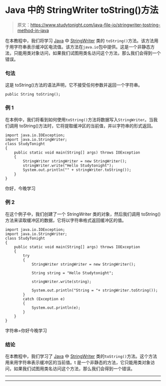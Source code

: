 # Java 中的 StringWriter toString()方法

> 原文：<https://www.studytonight.com/java-file-io/stringwriter-tostring-method-in-java>

在本教程中，我们将学习 [Java](https://www.studytonight.com/java/) 中 [StringWriter](https://www.studytonight.com/ava-file-io/java-stringwriter-class) 类的 `toString()`方法。该方法用于用字符串表示缓冲区电流值。该方法在`java.io`包中提供。这是一个非静态方法，只能用类对象访问，如果我们试图用类名访问这个方法，那么我们会得到一个错误。

### 句法

这是 toString()方法的语法声明，它不接受任何参数并返回一个字符串。

```
public String toString(); 
```

### 例 1

在本例中，我们将看到如何使用`toString()`方法将数据写入`StringWriter`。当我们调用 toString()方法时，它将提取缓冲区的当前值，并以字符串的形式返回。

```
import java.io.IOException;
import java.io.StringWriter;
class StudyTonight
{
	public static void main(String[] args) throws IOException 
	{ 
		StringWriter stringWriter = new StringWriter();  
		stringWriter.write("Hello Studytonight");  
		System.out.println("" + stringWriter.toString());
	} 
}
```

你好，今晚学习

### 例 2

在这个例子中，我们创建了一个 StringWriter 类的对象，然后我们调用 toString()方法来读取缓冲区的数据，它将以字符串格式返回缓冲区的值。

```
import java.io.IOException;
import java.io.StringWriter;
class StudyTonight
{
	public static void main(String[] args) throws IOException 
	{ 
		try
		{ 
			StringWriter stringWriter = new StringWriter(); 

			String string = "Hello Studytonight"; 

			stringWriter.write(string); 

			System.out.println("String = "+ stringWriter.toString()); 
		} 
		catch (Exception e) 
		{ 
			System.out.println(e); 
		} 
	} 
}
```

字符串=你好今晚学习

### 结论

在本教程中，我们学习了 [Java](http://www.studytonight.com/java/) 中 [StringWriter](http://www.studytonight.com/java-file-io/java-stringwriter-class) 类的`toString()`方法。这个方法用来用字符串表示缓冲区的当前值。t 是一个非静态的方法，它只能用类对象访问，如果我们试图用类名访问这个方法，那么我们会得到一个错误。

* * *

* * *